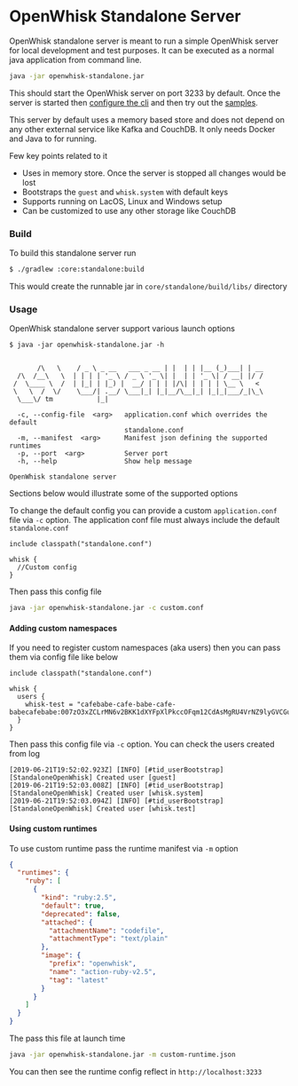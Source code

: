 <!--
#
# Licensed to the Apache Software Foundation (ASF) under one or more
# contributor license agreements.  See the NOTICE file distributed with
# this work for additional information regarding copyright ownership.
# The ASF licenses this file to You under the Apache License, Version 2.0
# (the "License"); you may not use this file except in compliance with
# the License.  You may obtain a copy of the License at
#
#     http://www.apache.org/licenses/LICENSE-2.0
#
# Unless required by applicable law or agreed to in writing, software
# distributed under the License is distributed on an "AS IS" BASIS,
# WITHOUT WARRANTIES OR CONDITIONS OF ANY KIND, either express or implied.
# See the License for the specific language governing permissions and
# limitations under the License.
#
-->

# OpenWhisk Standalone Server

OpenWhisk standalone server is meant to run a simple OpenWhisk server for local development and test purposes. It can be
executed as a normal java application from command line.

```bash
java -jar openwhisk-standalone.jar
```

This should start the OpenWhisk server on port 3233 by default. Once the server is started then [configure the cli][1]
and then try out the [samples][2].

This server by default uses a memory based store and does not depend on any other external service like Kafka and CouchDB.
It only needs Docker and Java to for running.

Few key points related to it

* Uses in memory store. Once the server is stopped all changes would be lost
* Bootstraps the `guest` and `whisk.system` with default keys
* Supports running on LacOS, Linux and Windows setup
* Can be customized to use any other storage like CouchDB


### Build

To build this standalone server run

```bash
$ ./gradlew :core:standalone:build
```

This would create the runnable jar in `core/standalone/build/libs/` directory

###  Usage

OpenWhisk standalone server support various launch options

```
$ java -jar openwhisk-standalone.jar -h


       /\   \    / _ \ _ __   ___ _ __ | |  | | |__ (_)___| | __
  /\  /__\   \  | | | | '_ \ / _ \ '_ \| |  | | '_ \| / __| |/ /
 /  \____ \  /  | |_| | |_) |  __/ | | | |/\| | | | | \__ \   <
 \   \  /  \/    \___/| .__/ \___|_| |_|__/\__|_| |_|_|___/_|\_\
  \___\/ tm           |_|

  -c, --config-file  <arg>   application.conf which overrides the default
                             standalone.conf
  -m, --manifest  <arg>      Manifest json defining the supported runtimes
  -p, --port  <arg>          Server port
  -h, --help                 Show help message

OpenWhisk standalone server
```

Sections below would illustrate some of the supported options

To change the default config you can provide a custom `application.conf` file via `-c` option. The application conf file
must always include the default `standalone.conf`

```hocon
include classpath("standalone.conf")

whisk {
  //Custom config
}
```

Then pass this config file

```bash
java -jar openwhisk-standalone.jar -c custom.conf
```

#### Adding custom namespaces

If you need to register custom namespaces (aka users) then you can pass them via config file like below

```hocon
include classpath("standalone.conf")

whisk {
  users {
    whisk-test = "cafebabe-cafe-babe-cafe-babecafebabe:007zO3xZCLrMN6v2BKK1dXYFpXlPkccOFqm12CdAsMgRU4VrNZ9lyGVCGuMDGIwP"
  }
}
```

Then pass this config file via `-c` option. You can check the users created from log

```
[2019-06-21T19:52:02.923Z] [INFO] [#tid_userBootstrap] [StandaloneOpenWhisk] Created user [guest]
[2019-06-21T19:52:03.008Z] [INFO] [#tid_userBootstrap] [StandaloneOpenWhisk] Created user [whisk.system]
[2019-06-21T19:52:03.094Z] [INFO] [#tid_userBootstrap] [StandaloneOpenWhisk] Created user [whisk.test]
```

#### Using custom runtimes

To use custom runtime pass the runtime manifest via `-m` option

```json
{
  "runtimes": {
    "ruby": [
      {
        "kind": "ruby:2.5",
        "default": true,
        "deprecated": false,
        "attached": {
          "attachmentName": "codefile",
          "attachmentType": "text/plain"
        },
        "image": {
          "prefix": "openwhisk",
          "name": "action-ruby-v2.5",
          "tag": "latest"
        }
      }
    ]
  }
}
```

The pass this file at launch time

```bash
java -jar openwhisk-standalone.jar -m custom-runtime.json
```

You can then see the runtime config reflect in `http://localhost:3233`

[1]: https://github.com/apache/incubator-openwhisk/blob/master/docs/cli.md
[2]: https://github.com/apache/incubator-openwhisk/blob/master/docs/samples.md
